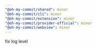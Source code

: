 ```yaml
---
"@oh-my-commit/shared": minor
"@oh-my-commit/cli": minor
"@oh-my-commit/extension": minor
"@oh-my-commit/provider-official": minor
"@oh-my-commit/webview": minor
---
```


fix log level

